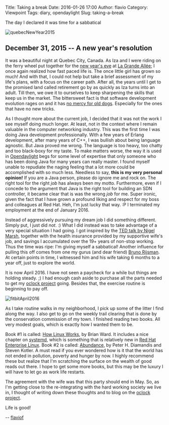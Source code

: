 Title: Taking a break
Date: 2016-01-26 17:00
Author: flavio
Category: Viewpoint
Tags: diary, opendaylight
Slug: taking-a-break

The day I declared it was time for a sabbatical

<!--more-->

![quebecNewYear2015](|filename|/images/quebecCityNewYearEve2015.jpg)

## December 31, 2015 -- A new year's resolution ##

It was a beautiful night at Quebec City, Canada. As Iza and I were riding on the ferry wheel 
put together for the [new year's eve][newyear] at [La Grande Allée][newyear2]; I once again realized how fast paced
life is. The once little girl has grown so much! And with that, I could not help but take
a brief assessment of
my life's plans, with a focus on the career path.
After all, the years until I get to the promised
land called retirement go by as quickly as
Iza turns into an adult. Till then, we owe it to ourselves to keep sharpening the skills that keep
us in the market.
The bittersweet fact is that software development evolution rages on and it has [no mercy for old dogs][olddog].
Especially for the ones that have no new tricks.


As I thought more about the current job, I decided that it was not the work I see myself doing much longer.
At least, not in the context where I remain valuable in the computer networking industry.
This was the first time I was doing Java development professionally. With a few years of Erlang development,
after many years of C++, I was bullish about being language
agnostic.
But Java proved me wrong. The language is too heavy, too chatty and too black-boxy for my taste.
To make matters worse, the way it is used in [Opendaylight][odl] begs for some level of expertise that only
someone who has been doing Java for many years can really master.
I found myself unable to repudiate the naging feeling that a lot more could be accomplished with so much less.
Needless to say, **this is my very personal opinion!** If you are a Java person, please do ignore me and rock on.
The right tool for the right _job_ has always been my motto. 
Furthermore, even if I concede to the argument that Java is the
right tool for building an SDN controller, it became clear that is was the
wrong _job_ for me. Super ironic, given the fact that I have grown a profound liking and respect for my
boss and colleagues at Red Hat. Heh, I'm just lucky that way. :P I terminated my employment
at the end of January 2016.


Instead of aggressively pursuing my dream job I did something different. Simply put, I just did _not_. :) 
What I did instead was to take advantage of a very special situation I had going.
I got inspired by the [TED talk by Nigel Marsh][tedtalk], together with the health insurance provided
by my supportive wife's job, and savings I accumulated over the 19+ years of non-stop working. 
Thus the time was ripe: I'm giving myself a sabbatical!
Another influence for pulling this off comes from one my gurus
(and dear friend) [Bruno Rijsman](https://www.linkedin.com/in/brunorijsman).
At certain points in time, I witnessed him and his wife taking 6 months to a year off,
just to explore the world.

It is now April 2016. I have not seen a paycheck for a while but things
are holding steady. ;) I had enough cash aside to purchase all the parts needed to get my
[oclock project][oclock] going. Besides that, the exercise routine is beginning to pay off.

![fitbitApril2016](|filename|/images/fitbitApril2016.jpg)

As I take routine walks in my neighborhood, I pick up some of the litter I find along the way.
I also get to go on the weekly trail clearing that is done by the conservation commission of my town.
I finished reading two books.
All very modest goals, which is exactly how I wanted them to be.

Book #1 is called: [How Linux Works][book1], by Brian Ward. It includes a nice chapter on
[systemd][systemd], which is something that is relatively new in [Red Hat Enterprise Linux][rhel].
Book #2 is called: [Abundance][book2], by Peter H. Diamandis and Steven Kotler. A must read if
you ever wondered how is it that the world has not ended in pollution, poverty and hunger by
now.
I highly recommend these but realize that I'm scratching the surface on the wealth of
good reads out there.
I hope to get some more books, but this may be the luxury I will have to let go as work life
restarts.

The agreement with the wife was that this party should end in May. So, as I'm getting close
to the re-integrating with the hard working society we live in, I thought of writing down
these thoughts and to blog on the [oclock project][oclock]. 

Life is good!

-- [flaviof][flaviof]


[newyear]: http://www.quebecregion.com/en/what-to-do/events/new-year-s-eve-in-quebec-city/ "La Grande Allée"
[newyear2]: http://www.jourdelan.info/en "Jour de l’An à Québec, from December 27th to 31st"
[olddog]: https://www.linkedin.com/pulse/when-comes-age-bias-tech-companies-dont-even-bother-lie-dan-lyons "Dan Lyons: When It Comes to Age Bias, Tech Companies Don’t Even Bother to Lie"
[odl]: https://www.opendaylight.org/ "Opendaylight SDN Controller"
[tedtalk]: http://www.ted.com/talks/nigel_marsh_how_to_make_work_life_balance_work?language=en "TED: Work-life balance, by Nigel Marsh"
[book1]: https://smile.amazon.com/gp/product/B00PKTGLWM/ref=oh_aui_d_detailpage_o02_?ie=UTF8&psc=1 "How Linux Works"
[systemd]: https://en.wikipedia.org/wiki/Systemd "Linux systemd"
[rhel]: https://en.wikipedia.org/wiki/Red_Hat_Enterprise_Linux "Red Hat Enterprise Linux"
[book2]: https://smile.amazon.com/gp/product/B005FLOGMM/ref=oh_aui_d_detailpage_o00_?ie=UTF8&psc=1 "Abundance: The Future Is Better Than You Think"
[oclock]: http://www.flaviof.com/blog/hacks/office-clock-part1.html "Office Clock project"
[flaviof]: http://flaviof.com/ "Flavio's blog"
